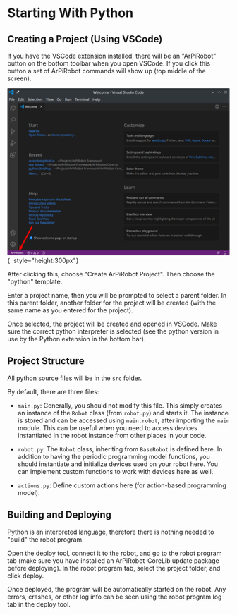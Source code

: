 # Starting With Python

## Creating a Project (Using VSCode)

If you have the VSCode extension installed, there will be an "ArPiRobot" button on the bottom toolbar when you open VSCode. If you click this button a set of ArPiRobot commands will show up (top middle of the screen).

![Drive Station Screenshot](../../img/vscode_arpirobot.png){: style="height:300px"}

After clicking this, choose "Create ArPiRobot Project". Then choose the "python" template.

Enter a project name, then you will be prompted to select a parent folder. In this parent folder, another folder for the project will be created (with the same name as you entered for the project).

Once selected, the project will be created and opened in VSCode. Make sure the correct python interpreter is selected (see the python version in use by the Python extension in the bottom bar).


## Project Structure

All python source files will be in the `src` folder.

By default, there are three files:

- `main.py`: Generally, you should not modify this file. This simply creates an instance of the `Robot` class (from `robot.py`) and starts it. The instance is stored and can be accessed using `main.robot`, after importing the `main` module. This can be useful when you need to access devices instantiated in the robot instance from other places in your code.

- `robot.py`: The `Robot` class, inheriting from `BaseRobot` is defined here. In addition to having the periodic programming model functions, you should instantiate and initialize devices used on your robot here. You can implement custom functions to work with devices here as well.

- `actions.py`: Define custom actions here (for action-based programming model).


## Building and Deploying

Python is an interpreted language, therefore there is nothing needed to "build" the robot program.

Open the deploy tool, connect it to the robot, and go to the robot program tab (make sure you have installed an ArPiRobot-CoreLib update package before deploying). In the robot program tab, select the project folder, and click deploy.

Once deployed, the program will be automatically started on the robot. Any errors, crashes, or other log info can be seen using the robot program log tab in the deploy tool.
